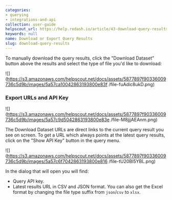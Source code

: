 ```yaml
---
categories:
- querying
- integrations-and-api
collection: user-guide
helpscout_url: https://help.redash.io/article/43-download-query-results
keywords: null
name: Download or Export Query Results
slug: download-query-results
---
```

To manually download the query results, click the "Download Dataset" button
above the results and select the type of file you'd like to download:

![](https://s3.amazonaws.com/helpscout.net/docs/assets/5877897f90336009736c5d9b/images/5a57ca10042863193800e83f
/file-fuAdic8ukD.png)

### Export URLs and API Key

![](https://s3.amazonaws.com/helpscout.net/docs/assets/5877897f90336009736c5d9b/images/5a57c9d5042863193800e83e
/file-M8jjjAEAnm.png)

The Download Dataset URLs are direct links to the current query result you see
on screen. To get a URL which always points at the latest query results, click
on the "Show API Key" button in the query menu.

![](https://s3.amazonaws.com/helpscout.net/docs/assets/5877897f90336009736c5d9b/images/5a57c6f7042863193800e816
/file-tU20BI5YBL.png)

In the dialog that will open you will find:

  * Query API key.
  * Latest results URL in CSV and JSON format. You can also get the Excel format by changing the file type suffix from `json`/`csv` to `xlsx`.

